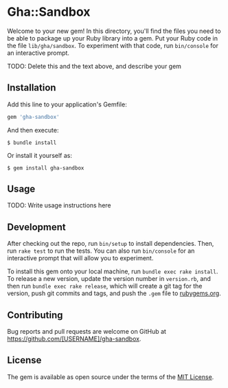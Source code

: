 # Gha::Sandbox

Welcome to your new gem! In this directory, you'll find the files you need to be able to package up your Ruby library into a gem. Put your Ruby code in the file `lib/gha/sandbox`. To experiment with that code, run `bin/console` for an interactive prompt.

TODO: Delete this and the text above, and describe your gem

## Installation

Add this line to your application's Gemfile:

```ruby
gem 'gha-sandbox'
```

And then execute:

    $ bundle install

Or install it yourself as:

    $ gem install gha-sandbox

## Usage

TODO: Write usage instructions here

## Development

After checking out the repo, run `bin/setup` to install dependencies. Then, run `rake test` to run the tests. You can also run `bin/console` for an interactive prompt that will allow you to experiment.

To install this gem onto your local machine, run `bundle exec rake install`. To release a new version, update the version number in `version.rb`, and then run `bundle exec rake release`, which will create a git tag for the version, push git commits and tags, and push the `.gem` file to [rubygems.org](https://rubygems.org).

## Contributing

Bug reports and pull requests are welcome on GitHub at https://github.com/[USERNAME]/gha-sandbox.


## License

The gem is available as open source under the terms of the [MIT License](https://opensource.org/licenses/MIT).

